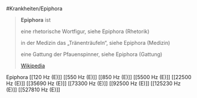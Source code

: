 #Krankheiten/Epiphora
> **Epiphora** ist
>
> 
>
> eine rhetorische Wortfigur, siehe Epiphora (Rhetorik)
>
> in der Medizin das „Tränenträufeln“, siehe Epiphora (Medizin)
>
> eine Gattung der Pfauenspinner, siehe Epiphora (Gattung)
>
> [Wikipedia](https://de.wikipedia.org/wiki/Epiphora)

Epiphora
[[120 Hz (E)]]
[[550 Hz (E)]]
[[850 Hz (E)]]
[[5500 Hz (E)]]
[[22500 Hz (E)]]
[[35690 Hz (E)]]
[[73300 Hz (E)]]
[[92500 Hz (E)]]
[[125230 Hz (E)]]
[[527810 Hz (E)]]